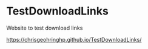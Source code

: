 # TestDownloadLinks
Website to test download links

https://chrisgeohringhp.github.io/TestDownloadLinks/
